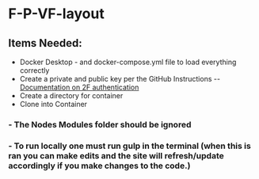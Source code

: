 # F-P-VF-layout
## Items Needed:
- Docker Desktop - and docker-compose.yml file to load everything correctly
- Create a private and public key per the GitHub Instructions 
-- <a href="https://docs.github.com/en/authentication/securing-your-account-with-two-factor-authentication-2fa/configuring-two-factor-authentication">Documentation on 2F authentication</a>
- Create a directory for container 
- Clone into Container
### - The Nodes Modules folder should be ignored 
### - To run locally one must run gulp in the terminal (when this is ran you can make edits and the site will refresh/update accordingly if you make changes to the code.) 
